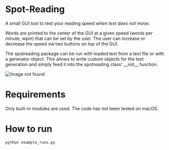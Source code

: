 # Spot-Reading

A small GUI tool to test your reading speed _when text does not move_.

Words are printed to the center of the GUI at a given speed (words per minute, wpm) that can be set by the user. The user can increase or decrease the speed via two buttons on top of the GUI.

The spotreading package can be run with loaded text from a text file or with a generator object. This allows to write custom objects for the text generation and simply feed it into the spotreading class' \_\_init\_\_ function.

![Image not found](https://github.com/Doometnick/Spot-Reading/blob/master/img/spotreading.gif)

# Requirements
Only built-in modules are used.
The code has not been tested on macOS.

# How to run
`python example_runs.py`
